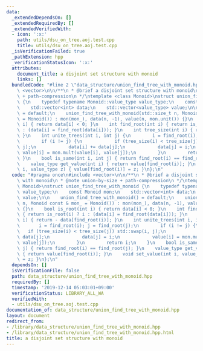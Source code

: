 ```yaml
---
data:
  _extendedDependsOn: []
  _extendedRequiredBy: []
  _extendedVerifiedWith:
  - icon: ':x:'
    path: utils/dsu_on_tree.aoj.test.cpp
    title: utils/dsu_on_tree.aoj.test.cpp
  _isVerificationFailed: true
  _pathExtension: hpp
  _verificationStatusIcon: ':x:'
  attributes:
    document_title: a disjoint set structure with monoid
    links: []
  bundledCode: "#line 2 \"data_structure/union_find_tree_with_monoid.hpp\"\n#include\
    \ <vector>\n\n/**\n * @brief a disjoint set structure with monoid\n * @note union-by-size\
    \ + path-compression\n */\ntemplate <class Monoid>\nstruct union_find_tree_with_monoid\
    \ {\n    typedef typename Monoid::value_type value_type;\n    const Monoid mon;\n\
    \    std::vector<int> data;\n    std::vector<value_type> value;\n\n    union_find_tree_with_monoid()\
    \ = default;\n    union_find_tree_with_monoid(std::size_t n, Monoid const & mon_\
    \ = Monoid()) : mon(mon_), data(n, -1), value(n, mon.unit()) {}\n    bool is_root(int\
    \ i) { return data[i] < 0; }\n    int find_root(int i) { return is_root(i) ? i\
    \ : (data[i] = find_root(data[i])); }\n    int tree_size(int i) { return - data[find_root(i)];\
    \ }\n    int unite_trees(int i, int j) {\n        i = find_root(i); j = find_root(j);\n\
    \        if (i != j) {\n            if (tree_size(i) < tree_size(j)) std::swap(i,\
    \ j);\n            data[i] += data[j];\n            data[j] = i;\n           \
    \ value[i] = mon.mult(value[i], value[j]);\n        }\n        return i;\n   \
    \ }\n    bool is_same(int i, int j) { return find_root(i) == find_root(j); }\n\
    \    value_type get_value(int i) { return value[find_root(i)]; }\n    void set_value(int\
    \ i, value_type z) { value[find_root(i)] = z; }\n};\n"
  code: "#pragma once\n#include <vector>\n\n/**\n * @brief a disjoint set structure\
    \ with monoid\n * @note union-by-size + path-compression\n */\ntemplate <class\
    \ Monoid>\nstruct union_find_tree_with_monoid {\n    typedef typename Monoid::value_type\
    \ value_type;\n    const Monoid mon;\n    std::vector<int> data;\n    std::vector<value_type>\
    \ value;\n\n    union_find_tree_with_monoid() = default;\n    union_find_tree_with_monoid(std::size_t\
    \ n, Monoid const & mon_ = Monoid()) : mon(mon_), data(n, -1), value(n, mon.unit())\
    \ {}\n    bool is_root(int i) { return data[i] < 0; }\n    int find_root(int i)\
    \ { return is_root(i) ? i : (data[i] = find_root(data[i])); }\n    int tree_size(int\
    \ i) { return - data[find_root(i)]; }\n    int unite_trees(int i, int j) {\n \
    \       i = find_root(i); j = find_root(j);\n        if (i != j) {\n         \
    \   if (tree_size(i) < tree_size(j)) std::swap(i, j);\n            data[i] +=\
    \ data[j];\n            data[j] = i;\n            value[i] = mon.mult(value[i],\
    \ value[j]);\n        }\n        return i;\n    }\n    bool is_same(int i, int\
    \ j) { return find_root(i) == find_root(j); }\n    value_type get_value(int i)\
    \ { return value[find_root(i)]; }\n    void set_value(int i, value_type z) { value[find_root(i)]\
    \ = z; }\n};\n"
  dependsOn: []
  isVerificationFile: false
  path: data_structure/union_find_tree_with_monoid.hpp
  requiredBy: []
  timestamp: '2019-12-14 05:03:01+09:00'
  verificationStatus: LIBRARY_ALL_WA
  verifiedWith:
  - utils/dsu_on_tree.aoj.test.cpp
documentation_of: data_structure/union_find_tree_with_monoid.hpp
layout: document
redirect_from:
- /library/data_structure/union_find_tree_with_monoid.hpp
- /library/data_structure/union_find_tree_with_monoid.hpp.html
title: a disjoint set structure with monoid
---
```


